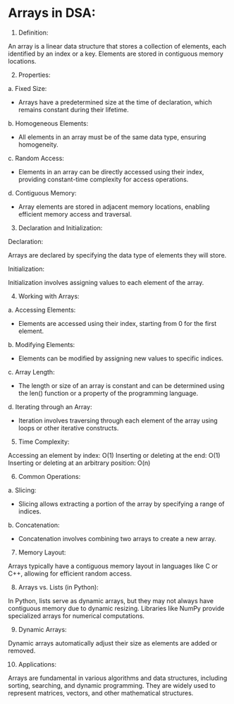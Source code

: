 # Arrays in DSA:


1. Definition:

An array is a linear data structure that stores a collection of elements, each identified by an index or a key. Elements are stored in contiguous memory locations.


2. Properties:

a. Fixed Size:

- Arrays have a predetermined size at the time of declaration, which remains constant during their lifetime.

b. Homogeneous Elements:

- All elements in an array must be of the same data type, ensuring homogeneity.

c. Random Access:

- Elements in an array can be directly accessed using their index, providing constant-time complexity for access operations.

d. Contiguous Memory:

- Array elements are stored in adjacent memory locations, enabling efficient memory access and traversal.

3. Declaration and Initialization:


Declaration:

Arrays are declared by specifying the data type of elements they will store.

Initialization:

Initialization involves assigning values to each element of the array.


4. Working with Arrays:


a. Accessing Elements:

- Elements are accessed using their index, starting from 0 for the first element.

b. Modifying Elements:

- Elements can be modified by assigning new values to specific indices.

c. Array Length:

- The length or size of an array is constant and can be determined using the len() function or a property of the programming language.

d. Iterating through an Array:

- Iteration involves traversing through each element of the array using loops or other iterative constructs.

5. Time Complexity:

Accessing an element by index: O(1)
Inserting or deleting at the end: O(1)
Inserting or deleting at an arbitrary position: O(n)

6. Common Operations:


a. Slicing:

- Slicing allows extracting a portion of the array by specifying a range of indices.

b. Concatenation:

- Concatenation involves combining two arrays to create a new array.

7. Memory Layout:

Arrays typically have a contiguous memory layout in languages like C or C++, allowing for efficient random access.

8. Arrays vs. Lists (in Python):

In Python, lists serve as dynamic arrays, but they may not always have contiguous memory due to dynamic resizing.
Libraries like NumPy provide specialized arrays for numerical computations.

9. Dynamic Arrays:

Dynamic arrays automatically adjust their size as elements are added or removed.

10. Applications:

Arrays are fundamental in various algorithms and data structures, including sorting, searching, and dynamic programming.
They are widely used to represent matrices, vectors, and other mathematical structures.